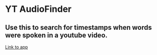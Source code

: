 # YT AudioFinder
## Use this to search for timestamps when words were spoken in a youtube video.
[Link to app](https://vidsearch.herokuapp.com/)
